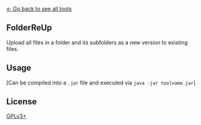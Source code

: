 [← Go back to see all tools](https://github.com/MarcoFalke/wiki-java-tools#wiki-tools)

## FolderReUp
Upload all files in a folder and its subfolders as a new version to existing files.

## Usage
[Can be compiled into a ```.jar``` file and executed via ```java -jar toolname.jar```]

## License
[GPLv3+](COPYING.GPL)
